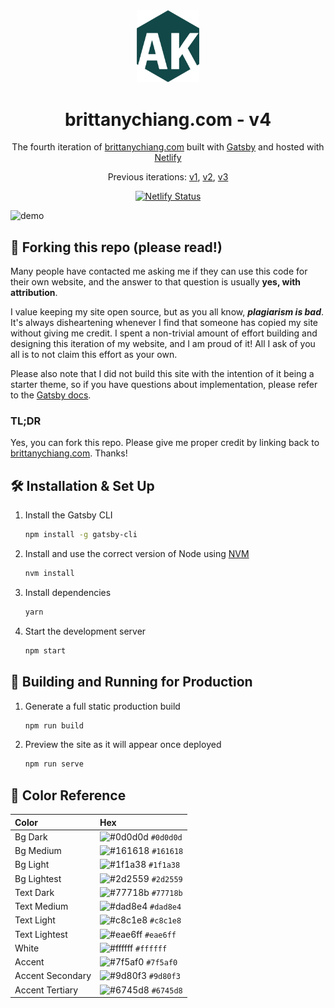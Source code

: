 <div align="center">
  <img alt="Logo" src="https://raw.githubusercontent.com/bchiang7/v4/main/src/images/logo.png" width="100" />
</div>
<h1 align="center">
  brittanychiang.com - v4
</h1>
<p align="center">
  The fourth iteration of <a href="https://brittanychiang.com" target="_blank">brittanychiang.com</a> built with <a href="https://www.gatsbyjs.org/" target="_blank">Gatsby</a> and hosted with <a href="https://www.netlify.com/" target="_blank">Netlify</a>
</p>
<p align="center">
  Previous iterations:
  <a href="https://github.com/bchiang7/v1" target="_blank">v1</a>,
  <a href="https://github.com/bchiang7/v2" target="_blank">v2</a>,
  <a href="https://github.com/bchiang7/bchiang7.github.io" target="_blank">v3</a>
</p>
<p align="center">
  <a href="https://app.netlify.com/sites/brittanychiang/deploys" target="_blank">
    <img src="https://api.netlify.com/api/v1/badges/1963b488-7b78-48c9-9e2d-6fb5e47ab3af/deploy-status" alt="Netlify Status" />
  </a>
</p>

![demo](https://raw.githubusercontent.com/bchiang7/v4/main/src/images/demo.png)

## 🚨 Forking this repo (please read!)

Many people have contacted me asking me if they can use this code for their own website, and the answer to that question is usually **yes, with attribution**.

I value keeping my site open source, but as you all know, _**plagiarism is bad**_. It's always disheartening whenever I find that someone has copied my site without giving me credit. I spent a non-trivial amount of effort building and designing this iteration of my website, and I am proud of it! All I ask of you all is to not claim this effort as your own.

Please also note that I did not build this site with the intention of it being a starter theme, so if you have questions about implementation, please refer to the [Gatsby docs](https://www.gatsbyjs.org/docs/).

### TL;DR

Yes, you can fork this repo. Please give me proper credit by linking back to [brittanychiang.com](https://brittanychiang.com). Thanks!

## 🛠 Installation & Set Up

1. Install the Gatsby CLI

   ```sh
   npm install -g gatsby-cli
   ```

2. Install and use the correct version of Node using [NVM](https://github.com/nvm-sh/nvm)

   ```sh
   nvm install
   ```

3. Install dependencies

   ```sh
   yarn
   ```

4. Start the development server

   ```sh
   npm start
   ```

## 🚀 Building and Running for Production

1. Generate a full static production build

   ```sh
   npm run build
   ```

1. Preview the site as it will appear once deployed

   ```sh
   npm run serve
   ```

## 🎨 Color Reference

| Color | Hex |
| :--- | :--- |
| Bg Dark | ![#0d0d0d](https://via.placeholder.com/10/0d0d0d?text=+) `#0d0d0d` |
| Bg Medium | ![#161618](https://via.placeholder.com/10/161618?text=+) `#161618` |
| Bg Light | ![#1f1a38](https://via.placeholder.com/10/1f1a38?text=+) `#1f1a38` |
| Bg Lightest | ![#2d2559](https://via.placeholder.com/10/2d2559?text=+) `#2d2559` |
| Text Dark | ![#77718b](https://via.placeholder.com/10/77718b?text=+) `#77718b` |
| Text Medium | ![#dad8e4](https://via.placeholder.com/10/dad8e4?text=+) `#dad8e4` |
| Text Light | ![#c8c1e8](https://via.placeholder.com/10/c8c1e8?text=+) `#c8c1e8` |
| Text Lightest | ![#eae6ff](https://via.placeholder.com/10/eae6ff?text=+) `#eae6ff` |
| White | ![#ffffff](https://via.placeholder.com/10/ffffff?text=+) `#ffffff` |
| Accent | ![#7f5af0](https://via.placeholder.com/10/7f5af0?text=+) `#7f5af0` |
| Accent Secondary | ![#9d80f3](https://via.placeholder.com/10/9d80f3?text=+) `#9d80f3` |
| Accent Tertiary | ![#6745d8](https://via.placeholder.com/10/6745d8?text=+) `#6745d8` |
